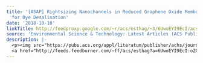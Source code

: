 ```yaml
---
title: '[ASAP] Rightsizing Nanochannels in Reduced Graphene Oxide Membranes by Solvating
  for Dye Desalination'
date: '2018-10-10'
linkTitle: http://feedproxy.google.com/~r/acs/esthag/~3/6UwoEYI9EcI/acs.est.8b03661
source: 'Environmental Science & Technology: Latest Articles (ACS Publications)'
description: |-
  <p><img src="https://pubs.acs.org/appl/literatum/publisher/achs/journals/content/esthag/0/esthag.ahead-of-print/acs.est.8b03661/20181010/images/medium/es-2018-03661h_0005.gif" alt="TOC Graphic"/></p><div><cite>Environmental Science & Technology</cite></div><div>DOI: 10.1021/acs.est.8b03661</div><div class="feedflare">
  <a href="http://feeds.feedburner.com/~ff/acs/esthag?a=6UwoEYI9EcI:oZCpLg4Wf1Y:yIl2AUoC8zA"><img src="http://feeds.feedburner.com/~ff/acs/esthag?d=yIl2AUoC8zA" border="0"></img></a>
---
```

